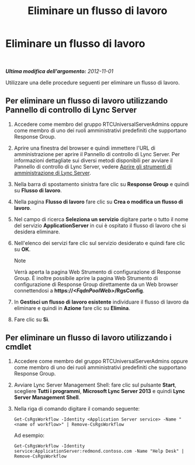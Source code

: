 ﻿---
title: Eliminare un flusso di lavoro
TOCTitle: Eliminare un flusso di lavoro
ms:assetid: 0469a6b8-ce1e-459b-bc3d-4c8adf2d97d5
ms:mtpsurl: https://technet.microsoft.com/it-it/library/Gg520944(v=OCS.15)
ms:contentKeyID: 49299536
ms.date: 08/24/2015
mtps_version: v=OCS.15
ms.translationtype: HT
---

# Eliminare un flusso di lavoro

 

_**Ultima modifica dell'argomento:** 2012-11-01_

Utilizzare una delle procedure seguenti per eliminare un flusso di lavoro.

## Per eliminare un flusso di lavoro utilizzando Pannello di controllo di Lync Server

1.  Accedere come membro del gruppo RTCUniversalServerAdmins oppure come membro di uno dei ruoli amministrativi predefiniti che supportano Response Group.

2.  Aprire una finestra del browser e quindi immettere l'URL di amministrazione per aprire il Pannello di controllo di Lync Server. Per informazioni dettagliate sui diversi metodi disponibili per avviare il Pannello di controllo di Lync Server, vedere [Aprire gli strumenti di amministrazione di Lync Server](lync-server-2013-open-lync-server-administrative-tools.md).

3.  Nella barra di spostamento sinistra fare clic su **Response Group** e quindi su **Flusso di lavoro**.

4.  Nella pagina **Flusso di lavoro** fare clic su **Crea o modifica un flusso di lavoro**.

5.  Nel campo di ricerca **Seleziona un servizio** digitare parte o tutto il nome del servizio **ApplicationServer** in cui è ospitato il flusso di lavoro che si desidera eliminare.

6.  Nell'elenco dei servizi fare clic sul servizio desiderato e quindi fare clic su **OK**.
    

    > [!NOTE]
    > Verrà aperta la pagina Web Strumento di configurazione di Response Group. È inoltre possibile aprire la pagina Web Strumento di configurazione di Response Group direttamente da un Web browser connettendosi a <STRONG>https://<EM>&lt;FqdnPoolWeb&gt;</EM>/RgsConfig</STRONG>.



7.  In **Gestisci un flusso di lavoro esistente** individuare il flusso di lavoro da eliminare e quindi in **Azione** fare clic su **Elimina**.

8.  Fare clic su **Sì**.

## Per eliminare un flusso di lavoro utilizzando i cmdlet

1.  Accedere come membro del gruppo RTCUniversalServerAdmins oppure come membro di uno dei ruoli amministrativi predefiniti che supportano Response Group.

2.  Avviare Lync Server Management Shell: fare clic sul pulsante **Start**, scegliere **Tutti i programmi**, **Microsoft Lync Server 2013** e quindi **Lync Server Management Shell**.

3.  Nella riga di comando digitare il comando seguente:
    
        Get-CsRgsWorkflow -Identity <Application Server service> -Name "<name of workflow>" | Remove-CsRgsWorkflow
    
    Ad esempio:
    
        Get-CsRgsWorkflow -Identity service:ApplicationServer:redmond.contoso.com -Name "Help Desk" | Remove-CsRgsWorkflow

